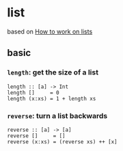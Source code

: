 # list
based on [How to work on lists](https://wiki.haskell.org/How_to_work_on_lists)

## basic

### `length`: get the size of a list
```
length :: [a] -> Int
length []     = 0
length (x:xs) = 1 + length xs
```

### `reverse`: turn a list backwards
```
reverse :: [a] -> [a]
reverse []     = []
reverse (x:xs) = (reverse xs) ++ [x]
```
